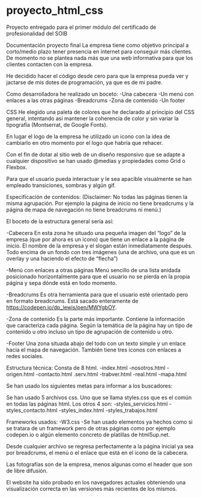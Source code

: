 # proyecto_html_css
Proyecto entregado para el primer módulo del certificado de profesionalidad del SOIB

Documentación proyecto final
La empresa tiene como objetivo principal a corto/medio plazo tener presencia en internet para conseguir más clientes.
De momento no se plantea nada más que una web informativa para que los clientes contacten con la empresa.

He decidido hacer el código desde cero para que la empresa pueda ver y jactarse de mis dotes de programación, ya que es de mi padre.

Como desarrolladora he realizado un boceto:
-Una cabecera
-Un menú con enlaces a las otras páginas
-Breadcrums
-Zona de contenido
-Un footer 

CSS
He elegido una paleta de colores que he declarado al principio del CSS general, intentando así mantener la coherencia de color y sin variar la tipografía (Montserrat, de Google Fonts).

En lugar el logo de la empresa he utilizado un icono con la idea de cambiarlo en otro momento por el logo que habría que rehacer.

Con el fin de dotar al sitio web de un diseño responsivo que se adapte a cualquier dispositivo se han usado @medias y propiedades como Grid o Flexbox.

Para que el usuario pueda interactuar y le sea apacible visualmente se han empleado transiciones, sombras y algún gif.


Especificación de contenidos:
(Disclaimer: No todas las páginas tienen la misma agrupación. Por ejemplo la página de inicio no tiene breadcrums y la página de mapa de navegación no tiene breadcrums ni menú.)

El boceto de la estructura general sería así:

  -Cabecera
    En esta zona he situado una pequeña imagen del “logo” de la empresa (que por ahora es un icono) que tiene un enlace a la página de inicio. El nombre de la empresa y el slogan están inmediatamente después. Todo encima de un fondo con tres imágenes (una de archivo, una que es un overlay y una haciendo el efecto de “flecha”)

  -Menú con enlaces a otras páginas
    Menú sencillo de una lista anidada posicionado horizontalmente para que el usuario no se pierda en la propia página y sepa dónde está en todo momento.

  -Breadcrums
    Es otra herramienta para que el usuario esté orientado pero en formato breadcrums. Está sacado enteramente de https://codepen.io/dp_lewis/pen/MWYgbOY.

  -Zona de contenido
    Es la parte más importante. Contiene la información que caracteriza cada página.
Según la temática de la página hay un tipo de contenido u otro incluso un tipo de agrupación de contenido u otro.

  -Footer
    Una zona situada abajo del todo con un texto simple y un enlace hacia el mapa de navegación. También tiene tres iconos con enlaces a redes sociales.


Estructura técnica:
Consta de 8 html. 
-index.html
-nosotros.html
-origen.html
-contacto.html
.serv.html
-trabver.html
-real.html
-mapa.html


Se han usado los siguientes metas para informar a los buscadores:
<meta charset="UTF-8">
    <meta name="viewport" content="width=device-width, user-scalable=no, initial-scale=1.0, maximum-scale=1.0, minimum-scale=1.0">
    <meta name="description" content="Página de contacto de una empresa de pintura y rehabilitación integral de fachadas.">
    <meta name="keywords" content="pintura, fachadas, pintura de fachadas, reacondicionamiento, mallorca, trabajo vertical, pintura mallorca, fachadas mallorca, rehabilitación integral de fachadas, contacto">
    <meta name="author" content="Lucila Azul Muñoz Gomez">
    <meta name="robots" content="index,follow">
  

Se han usado 5 archivos css.
Uno que se llama styles.css que es el común en todas las páginas html.
Los otros 4 son:
-styles_servicios.html
-styles_contacto.html
-styles_index.html
-styles_trabajos.html

Frameworks usados:
-W3.css 
-Se han usado elementos ya hechos como si se tratara de un framework pero de otras páginas como por ejemplo codepen.io o algún elemento concreto de platillas de html5up.net.

Desde cualquier archivo se regresa perfectamente a la página inicial ya sea por breadcrums, el menú o el enlace que está en el icono de la cabecera. 

Las fotografías son de la empresa, menos algunas como el header que son de libre difusión. 

El website ha sido probado en los navegadores actuales obteniendo una visualización correcta en las versiones más recientes de los mismos.
